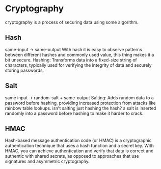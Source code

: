 # Cryptography

cryptography is a process of securing data using some algorithm.

## Hash

same-input -> same-output
With hash it is easy to observe patterns between different hashes and commonly used value, this thing makes it a bit unsecure.
Hashing: Transforms data into a fixed-size string of characters, typically used for verifying the integrity of data and securely storing passwords.

## Salt

same input -> random-salt + same-output
Salting: Adds random data to a password before hashing, providing increased protection from attacks like rainbow table lookups.
isn't salting just hashing the hash?
a salt is inserted randomly into a password before hashing to make it harder to crack.

## HMAC

Hash-based message authentication code (or HMAC) is a cryptographic authentication technique that uses a hash function and a secret key. With HMAC, you can achieve authentication and verify that data is correct and authentic with shared secrets, as opposed to approaches that use signatures and asymmetric cryptography.
